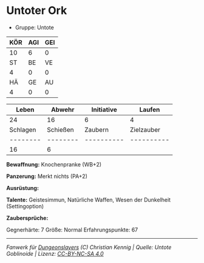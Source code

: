 # Untoter Ork  
- Gruppe: Untote  

| KÖR | AGI | GEI |  
| --- | --- | --- |  
| 10  | 6   | 0   |
| ST  | BE  | VE  |  
| 4   | 0   | 0   |
| HÄ  | GE  | AU  |  
| 4   | 0   | 0   |


| Leben    | Abwehr   | Initiative | Laufen     |
| -------- | -------- | ---------- | ---------- |
| 24       | 16       | 6          | 4          |
| Schlagen | Schießen | Zaubern    | Zielzauber |
| -------- | -------- | ---------- | ---------- |
| 16       | 6        |            |            |

**Bewaffnung:**
Knochenpranke (WB+2)

**Panzerung:**
Merkt nichts (PA+2)

**Ausrüstung:**


**Talente:**
Geistesimmun, Natürliche Waffen, Wesen der Dunkelheit (Settingoption)

**Zaubersprüche:**


Gegnerhärte: 7
Größe: Normal
Erfahrungspunkte: 67



___
*Fanwerk für [Dungeonslayers](https://www.dungeonslayers.net/) (C) Christian Kennig | Quelle: Untote Goblinoide | Lizenz: [CC-BY-NC-SA 4.0](https://creativecommons.org/licenses/by-nc-sa/4.0/deed.de)*